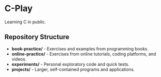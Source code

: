 # C-Play
Learning C in public.

## Repository Structure
- **book-practice/** - Exercises and examples from programming books.
- **online-practice/** - Exercises from online tutorials, coding platforms, and videos.
- **experiments/** - Personal exploratory code and quick tests.
- **projects/** - Larger, self-contained programs and applications.
